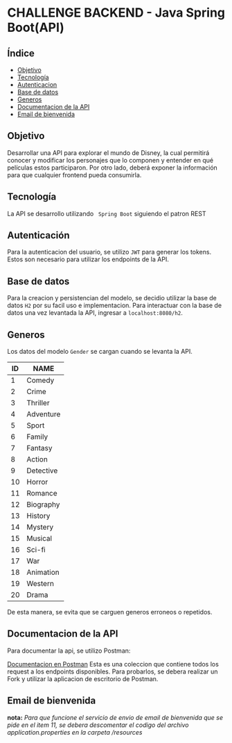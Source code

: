# CHALLENGE BACKEND - Java Spring Boot(API)

## Índice
- [Objetivo](#id-section1)
- [Tecnología](#id-section2)
- [Autenticacion](#id-section3)
- [Base de datos](#id-section4)
- [Generos](#id-section5)
- [Documentacion de la API](#id-section6)
- [Email de bienvenida](#id-section7)


<div id='id-section1'/>

## Objetivo

Desarrollar una API para explorar el mundo de Disney, la cual permitirá conocer y modificar los
personajes que lo componen y entender en qué películas estos participaron. Por otro lado, deberá
exponer la información para que cualquier frontend pueda consumirla.


<div id='id-section2'/>

## Tecnología

La API se desarrollo utilizando ``` Spring Boot``` siguiendo el patron REST


<div id='id-section3'/>

## Autenticación

Para la autenticacion del usuario, se utilizo ``` JWT ``` para generar los tokens. Estos son necesario para utilizar los endpoints de la API.


<div id='id-section4'/>

## Base de datos

Para la creacion y persistencian del modelo, se decidio utilizar la base de datos ``` H2 ``` por su facil uso e implementacion.
Para interactuar con la base de datos una vez levantada la API, ingresar a ``` localhost:8080/h2 ```.


<div id='id-section5'/>

## Generos

Los datos del modelo ```Gender``` se cargan cuando se levanta la API.

| ID  |	NAME |
|-----|------|
|1	  | Comedy |
|2	  | Crime	|
|3	  | Thriller	|
|4	  | Adventure|
|5	  | Sport	|
|6	  | Family	|
|7	  | Fantasy|
|8	  | Action	|
|9	  | Detective|
|10	| Horror	|
|11	| Romance	|
|12	| Biography|	
|13	| History	|
|14	| Mystery	|
|15	| Musical|	
|16	| Sci-fi|	
|17	| War	|
|18	| Animation|	
|19	| Western|	
|20	| Drama	|

De esta manera, se evita que se carguen generos erroneos o repetidos.


<div id='id-section6'/>

## Documentacion de la API

Para documentar la api, se utilizo Postman:

[Documentacion en Postman](https://www.postman.com/pablo97758/workspace/challenge-alkemy/collection/11694978-f5d65b3a-1640-4fa0-ad4d-4ca53c932ea3?ctx=documentation)
Esta es una coleccion que contiene todos los request a los endpoints disponibles. Para probarlos, se debera realizar un Fork y utilizar la aplicacion de escritorio de Postman.   


<div id='id-section7'/>

## Email de bienvenida

**nota:** _Para que funcione el servicio de envio de email de bienvenida que se pide en el item 11, se debera descomentar el codigo del archivo application.properties en la carpeta /resources_
